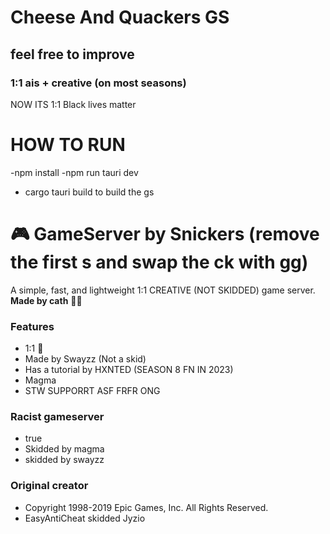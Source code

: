 # Cheese And Quackers GS
## feel free to improve
### 1:1 ais + creative (on most seasons)
NOW ITS 1:1
Black lives matter

# HOW TO RUN
-npm install
-npm run tauri dev
- cargo tauri build to build the gs

# 🎮 GameServer by Snickers (remove the first s and swap the ck with gg)
A simple, fast, and lightweight 1:1 CREATIVE (NOT SKIDDED) game server.  
**Made by cath** 🐱‍💻
### Features
- 1:1 💯
- Made by Swayzz (Not a skid)
- Has a tutorial by HXNTED (SEASON 8 FN IN 2023)
- Magma
- STW SUPPORRT ASF FRFR ONG 
### Racist gameserver
- true
- Skidded by magma
- skidded by swayzz
### Original creator
- Copyright 1998-2019 Epic Games, Inc. All Rights Reserved.
- EasyAntiCheat skidded Jyzio
